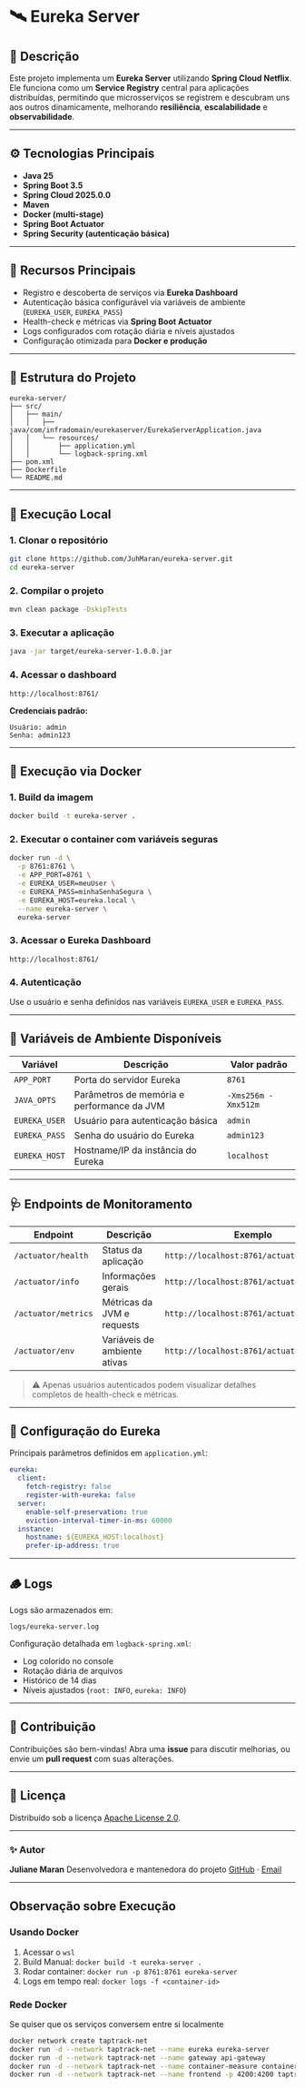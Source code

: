 # 🛰️ Eureka Server

## 📘 Descrição

Este projeto implementa um **Eureka Server** utilizando **Spring Cloud Netflix**.  
Ele funciona como um **Service Registry** central para aplicações distribuídas, permitindo que microsserviços se
registrem e descubram uns aos outros dinamicamente, melhorando **resiliência**, **escalabilidade**
e **observabilidade**.

---

## ⚙️ Tecnologias Principais

* **Java 25**
* **Spring Boot 3.5**
* **Spring Cloud 2025.0.0**
* **Maven**
* **Docker (multi-stage)**
* **Spring Boot Actuator**
* **Spring Security (autenticação básica)**

---

## 🔐 Recursos Principais

* Registro e descoberta de serviços via **Eureka Dashboard**
* Autenticação básica configurável via variáveis de ambiente (`EUREKA_USER`, `EUREKA_PASS`)
* Health-check e métricas via **Spring Boot Actuator**
* Logs configurados com rotação diária e níveis ajustados
* Configuração otimizada para **Docker e produção**

---

## 🧱 Estrutura do Projeto

```
eureka-server/
├── src/
│   ├── main/
│   │   ├── java/com/infradomain/eurekaserver/EurekaServerApplication.java
│   │   └── resources/
│   │       ├── application.yml
│   │       └── logback-spring.xml
├── pom.xml
├── Dockerfile
└── README.md
```

---

## 🚀 Execução Local

### 1. Clonar o repositório

```bash
git clone https://github.com/JuhMaran/eureka-server.git
cd eureka-server
```

### 2. Compilar o projeto

```bash
mvn clean package -DskipTests
```

### 3. Executar a aplicação

```bash
java -jar target/eureka-server-1.0.0.jar
```

### 4. Acessar o dashboard

```
http://localhost:8761/
```

**Credenciais padrão:**

```
Usuário: admin
Senha: admin123
```

---

## 🐳 Execução via Docker

### 1. Build da imagem

```bash
docker build -t eureka-server .
```

### 2. Executar o container com variáveis seguras

```bash
docker run -d \
  -p 8761:8761 \
  -e APP_PORT=8761 \
  -e EUREKA_USER=meuUser \
  -e EUREKA_PASS=minhaSenhaSegura \
  -e EUREKA_HOST=eureka.local \
  --name eureka-server \
  eureka-server
```

### 3. Acessar o Eureka Dashboard

```
http://localhost:8761/
```

### 4. Autenticação

Use o usuário e senha definidos nas variáveis `EUREKA_USER` e `EUREKA_PASS`.

---

## 🧩 Variáveis de Ambiente Disponíveis

| Variável      | Descrição                                  | Valor padrão        |
|---------------|--------------------------------------------|---------------------|
| `APP_PORT`    | Porta do servidor Eureka                   | `8761`              |
| `JAVA_OPTS`   | Parâmetros de memória e performance da JVM | `-Xms256m -Xmx512m` |
| `EUREKA_USER` | Usuário para autenticação básica           | `admin`             |
| `EUREKA_PASS` | Senha do usuário do Eureka                 | `admin123`          |
| `EUREKA_HOST` | Hostname/IP da instância do Eureka         | `localhost`         |

---

## 🩺 Endpoints de Monitoramento

| Endpoint            | Descrição                    | Exemplo                                  |
|---------------------|------------------------------|------------------------------------------|
| `/actuator/health`  | Status da aplicação          | `http://localhost:8761/actuator/health`  |
| `/actuator/info`    | Informações gerais           | `http://localhost:8761/actuator/info`    |
| `/actuator/metrics` | Métricas da JVM e requests   | `http://localhost:8761/actuator/metrics` |
| `/actuator/env`     | Variáveis de ambiente ativas | `http://localhost:8761/actuator/env`     |

> ⚠️ Apenas usuários autenticados podem visualizar detalhes completos de health-check e métricas.

---

## 📒 Configuração do Eureka

Principais parâmetros definidos em `application.yml`:

```yml
eureka:
  client:
    fetch-registry: false
    register-with-eureka: false
  server:
    enable-self-preservation: true
    eviction-interval-timer-in-ms: 60000
  instance:
    hostname: ${EUREKA_HOST:localhost}
    prefer-ip-address: true
```

---

## 🪵 Logs

Logs são armazenados em:

```
logs/eureka-server.log
```

Configuração detalhada em `logback-spring.xml`:

* Log colorido no console
* Rotação diária de arquivos
* Histórico de 14 dias
* Níveis ajustados (`root: INFO`, `eureka: INFO`)

---

## 🤝 Contribuição

Contribuições são bem-vindas!
Abra uma **issue** para discutir melhorias, ou envie um **pull request** com suas alterações.

---

## 📜 Licença

Distribuído sob a licença [Apache License 2.0](https://www.apache.org/licenses/LICENSE-2.0).

---

### ✨ Autor

**Juliane Maran**
Desenvolvedora e mantenedora do projeto
[GitHub](https://github.com/JuhMaran) · [Email](mailto:julianemaran@gmail.com)

---

## Observação sobre Execução

### Usando Docker

1. Acessar o `wsl`
2. Build Manual: `docker build -t eureka-server .`
3. Rodar container: `docker run -p 8761:8761 eureka-server`
4. Logs em tempo real: `docker logs -f <container-id>`

### Rede Docker

Se quiser que os serviços conversem entre si localmente

```bash
docker network create taptrack-net
docker run -d --network taptrack-net --name eureka eureka-server
docker run -d --network taptrack-net --name gateway api-gateway
docker run -d --network taptrack-net --name container-measure container-measure-service
docker run -d --network taptrack-net --name frontend -p 4200:4200 taptrack-frontend
```